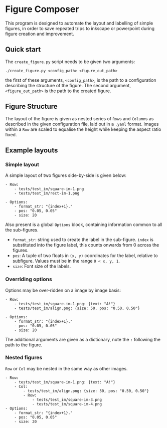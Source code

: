 # Figure Composer

This program is designed to automate the layout and labelling of simple figures, in order to save repeated trips to inkscape or powerpoint during figure creation and improvement. 

## Quick start

The `create_figure.py` script needs to be given two arguments:

    ./create_figure.py <config_path> <figure_out_path>
    
the first of these arguments, `<config_path>`, is the path to a configuration describing the structure of the figure. The second argument, `<figure_out_path>` is the path to the created figure. 

## Figure Structure 
The layout of the figure is given as nested series of `Row`s and `Column`s as described in the given configuration file, laid out in a `.yaml` format. Images within a `Row` are scaled to equalise the height while keeping the aspect ratio fixed. 

## Example layouts
### Simple layout
A simple layout of two figures side-by-side is given below:

    - Row:
        - tests/test_im/square-im-1.png
        - tests/test_im/rect-im-1.png

    - Options:
        - format_str: "{index+1}."
        - pos: "0.05, 0.05"
        - size: 20

Also present is a global `Options` block, containing information common to all the sub-figures. 

- `format_str`: string used to create the label in the  sub-figure. `index` is substituted into the figure label, this counts onwards from 0 across the figures. 
- `pos`: A tuple of two floats in `(x, y)` coordinates for the label, relative to subfigure. Values must be in the range `0 < x, y, 1`. 
- `size`: Font size of the labels.

### Overriding options

Options may be over-ridden on a image by image basis: 

    - Row:
        - tests/test_im/square-im-1.png: {text: "A!"}
        - tests/test_im/align.png: {size: 50, pos: "0.50, 0.50"}

    - Options:
        - format_str: "{index+1}."
        - pos: "0.05, 0.05"
        - size: 20

The additional arguments are given as a dictionary, note the `:` following the path to the figure.

### Nested figures

`Row` or `Col` may be nested in the same way as other images.

    - Row:
        - tests/test_im/square-im-1.png: {text: "A!"}
        - Col:
            - tests/test_im/align.png: {size: 50, pos: "0.50, 0.50"}
            - Row:
                - tests/test_im/square-im-3.png
                - tests/test_im/square-im-4.png
    - Options:
        - format_str: "{index+1}."
        - pos: "0.05, 0.05"
        - size: 20

